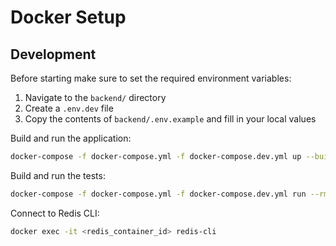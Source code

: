 # Docker Setup

## Development

Before starting make sure to set the required environment variables:

1. Navigate to the `backend/` directory
2. Create a `.env.dev` file
3. Copy the contents of `backend/.env.example` and fill in your local values

Build and run the application:

```bash
docker-compose -f docker-compose.yml -f docker-compose.dev.yml up --build --watch
```

Build and run the tests:

```bash
docker-compose -f docker-compose.yml -f docker-compose.dev.yml run --rm backend npm run test
```

Connect to Redis CLI:

```bash
docker exec -it <redis_container_id> redis-cli
```
